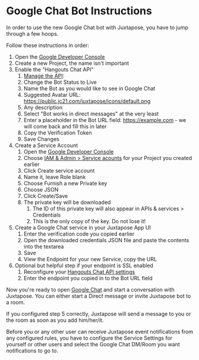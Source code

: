 # Google Chat Bot Instructions

In order to use the new Google Chat bot with Juxtapose, you have to jump through a few hoops.

Follow these instructions in order:

1. Open the [Google Developer Console](https://console.cloud.google.com/apis/dashboard)
2. Create a new Project, the name isn't important
3. Enable the "Hangouts Chat API"
   1. [Manage the API](https://console.cloud.google.com/apis/api/chat.googleapis.com/hangouts-chat):
   2. Change the Bot Status to Live
   3. Name the Bot as you would like to see in Google Chat
   4. Suggested Avatar URL: https://public.jc21.com/juxtapose/icons/default.png
   5. Any description
   6. Select "Bot works in direct messages" at the very least
   7. Enter a placeholder in the Bot URL field: https://example.com - we will come back and fill this in later
   8. Copy the Verification Token
   9. Save Changes
4. Create a Service Account
    1. Open the [Google Developer Console](https://console.cloud.google.com/apis/dashboard)
    2. Choose [IAM & Admin > Service acounts](https://console.cloud.google.com/iam-admin/serviceaccounts) for your Project you created earlier
    3. Click Create service account
    4. Name it, leave Role blank
    5. Choose Furnish a new Private key
    6. Choose JSON
    7. Click Create/Save
    8. The private key will be downloaded
        1. The ID of this private key will also appear in APIs & services > Credentials
        2. This is the only copy of the key. Do not lose it!
5. Create a Google Chat service in your Juxtapose App UI
    1. Enter the verification code you copied earlier
    2. Open the downloaded credentials JSON file and paste the contents into the textarea
    3. Save
    4. View the Endpoint for your new Service, copy the URL
6. Optional but helpful step if your endpoint is SSL enabled
    1. Reconfigure your [Hangouts Chat API settings](https://console.cloud.google.com/apis/api/chat.googleapis.com/hangouts-chat)
    2. Enter the endpoint you copied in to the Bot URL field

Now you're ready to open [Google Chat](https://chat.google.com) and start a conversation
with Juxtapose. You can either start a Direct message or invite Juxtapose bot to a room.

If you configured step 5 correctly, Juxtapose will send a message to you or the room as soon
as you add him/her/it.

Before you or any other user can receive Juxtapose event notifications from any configured rules,
you have to configure the Service Settings for yourself or other users and select the Google Chat DM/Room you want notifications to go to.

